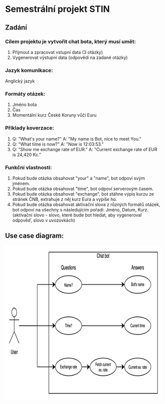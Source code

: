 # Semestrální projekt STIN
## Zadání
### Cílem projektu je vytvořit chat bota, který musí umět:
1. Přijmout a zpracovat vstupní data (3 otázky)
2. Vygenerovat výstupní data (odpovědi na zadané otázky)

### Jazyk komunikace:  
 Anglický jazyk

### Formáty otázek:
1. Jméno bota
2. Čas
3. Momentální kurz České Koruny vůči Euru

### Příklady koverzace:  
1. Q: "What's your name?" A: "My name is Bot, nice to meet You."  
2. Q: "What time is now?" A: "Now is 12:03:53."  
3. Q: "Show me exchange rate of EUR." A: "Current exchange rate of EUR is 24,420 Kc."

### Funkční vlastnosti:
1. Pokud bude otázka obsahovat "your" a "name", bot odpoví svým jménem.
2. Pokud bude otázka obsahovat "time", bot odpoví serverovým časem.
3. Pokud bude otázka obsahovat "exchange", bot stáhne výpis kurzu ze stránek ČNB, extrahuje z něj kurz Eura a vypíše ho.
4. Pokud bude otázka obsahovat aktivační slova z různých formátů otázek, bot odpoví na všechny s následujícím pořadí: Jméno, Datum, Kurz.  (aktivační slovo - slovo, které bude bot hledat, aby vygeneroval odpověď, slovo v uvozovkách)

## Use case diagram:
<img src="./STIN_chatbot.png" alt="Use case diagram" width="950" height="500">
